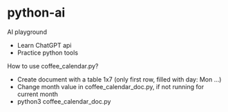# python-ai
AI playground

* Learn ChatGPT api
* Practice python tools

How to use coffee_calendar.py?

* Create document with a table 1x7 (only first row, filled with day: Mon ...)
* Change month value in coffee_calendar_doc.py, if not running for current month
* python3 coffee_calendar_doc.py
